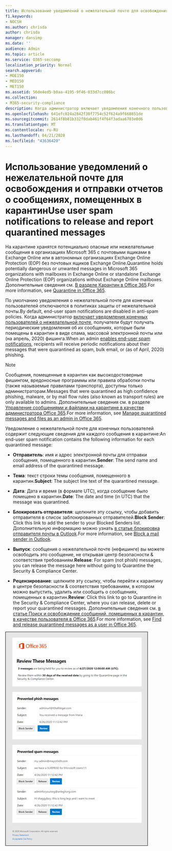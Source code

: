 ```yaml
---
title: Использование уведомлений о нежелательной почте для освобождения и отправки отчетов о сообщениях, помещенных в карантин
f1.keywords:
- NOCSH
ms.author: chrisda
author: chrisda
manager: dansimp
ms.date: ''
audience: Admin
ms.topic: article
ms.service: O365-seccomp
localization_priority: Normal
search.appverid:
- MOE150
- MED150
- MET150
ms.assetid: 56de4ed5-b0aa-4195-9f46-033d7cc086bc
ms.collection:
- M365-security-compliance
description: Когда администратор включает уведомления конечного пользователя о нежелательной почте в политиках защиты от нежелательной почты, получатели сообщения будут получать периодические уведомления о сообщениях, помещенных в карантин.
ms.openlocfilehash: 641efc024a2842f30f7754c52f624a9f668851de
ms.sourcegitcommit: 2614f8b81b332f8dab461f4f64f3adaa6703e0d6
ms.translationtype: MT
ms.contentlocale: ru-RU
ms.lasthandoff: 04/21/2020
ms.locfileid: "43636420"
---
```

# <a name="use-user-spam-notifications-to-release-and-report-quarantined-messages"></a><span data-ttu-id="5d985-103">Использование уведомлений о нежелательной почте для освобождения и отправки отчетов о сообщениях, помещенных в карантин</span><span class="sxs-lookup"><span data-stu-id="5d985-103">Use user spam notifications to release and report quarantined messages</span></span>

<span data-ttu-id="5d985-104">На карантине хранятся потенциально опасные или нежелательные сообщения в организациях Microsoft 365 с почтовыми ящиками в Exchange Online или в автономных организациях Exchange Online Protection (EOP) без почтовых ящиков Exchange Online.</span><span class="sxs-lookup"><span data-stu-id="5d985-104">Quarantine holds potentially dangerous or unwanted messages in Microsoft 365 organizations with mailboxes in Exchange Online or standalone Exchange Online Protection (EOP) organizations without Exchange Online mailboxes.</span></span> <span data-ttu-id="5d985-105">Дополнительные сведения см. [В разделе Карантин в Office 365](quarantine-email-messages.md).</span><span class="sxs-lookup"><span data-stu-id="5d985-105">For more information, see [Quarantine in Office 365](quarantine-email-messages.md).</span></span>

<span data-ttu-id="5d985-106">По умолчанию уведомления о нежелательной почте для конечных пользователей отключаются в политиках защиты от нежелательной почты.</span><span class="sxs-lookup"><span data-stu-id="5d985-106">By default, end-user spam notifications are disabled in anti-spam policies.</span></span> <span data-ttu-id="5d985-107">Когда администратор [включает уведомления конечных пользователей о нежелательной почте](configure-your-spam-filter-policies.md#configure-end-user-spam-notifications), получатели будут получать периодические уведомления об их сообщениях, которые были помещены в карантин в виде спама, массовой электронной почты или (на апрель, 2020) фишинга.</span><span class="sxs-lookup"><span data-stu-id="5d985-107">When an admin [enables end-user spam notifications](configure-your-spam-filter-policies.md#configure-end-user-spam-notifications), recipients will receive periodic notifications about their messages that were quarantined as spam, bulk email, or (as of April, 2020) phishing.</span></span>

> [!NOTE]
> <span data-ttu-id="5d985-108">Сообщения, помещенные в карантин как высокодостоверные фишингом, вредоносные программы или правила обработки почты (также называемые правилами транспорта), доступны только администраторам.</span><span class="sxs-lookup"><span data-stu-id="5d985-108">Messages that were quarantined as high confidence phishing, malware, or by mail flow rules (also known as transport rules) are only available to admins.</span></span> <span data-ttu-id="5d985-109">Дополнительные сведения см. в разделе [Управление сообщениями и файлами на карантине в качестве администратора Office 365](manage-quarantined-messages-and-files.md).</span><span class="sxs-lookup"><span data-stu-id="5d985-109">For more information, see [Manage quarantined messages and files as an admin in Office 365](manage-quarantined-messages-and-files.md).</span></span>

<span data-ttu-id="5d985-110">Уведомление о нежелательной почте для конечных пользователей содержит следующие сведения для каждого сообщения в карантине:</span><span class="sxs-lookup"><span data-stu-id="5d985-110">An end-user spam notification contains the following information for each quarantined message:</span></span>

- <span data-ttu-id="5d985-111">**Отправитель**: имя и адрес электронной почты для отправки сообщения, помещенного в карантин.</span><span class="sxs-lookup"><span data-stu-id="5d985-111">**Sender**: The send name and email address of the quarantined message.</span></span>

- <span data-ttu-id="5d985-112">**Тема**: текст строки темы сообщения, помещенного в карантин.</span><span class="sxs-lookup"><span data-stu-id="5d985-112">**Subject**: The subject line text of the quarantined message.</span></span>

- <span data-ttu-id="5d985-113">**Дата**: Дата и время (в формате UTC), когда сообщение было помещено в карантин.</span><span class="sxs-lookup"><span data-stu-id="5d985-113">**Date**: The date and time (in UTC) that the message was quarantined.</span></span>

- <span data-ttu-id="5d985-114">**Блокировать отправителя**: щелкните эту ссылку, чтобы добавить отправителя в список заблокированных отправителей.</span><span class="sxs-lookup"><span data-stu-id="5d985-114">**Block Sender**: Click this link to add the sender to your Blocked Senders list.</span></span> <span data-ttu-id="5d985-115">Дополнительную информацию можно узнать [в статье блокировка отправителя почты в Outlook](https://support.office.com/article/b29fd867-cac9-40d8-aed1-659e06a706e4).</span><span class="sxs-lookup"><span data-stu-id="5d985-115">For more information, see [Block a mail sender in Outlook](https://support.office.com/article/b29fd867-cac9-40d8-aed1-659e06a706e4).</span></span>

- <span data-ttu-id="5d985-116">**Выпуск**: сообщения о нежелательной почте (нефишинге) вы можете освободить это сообщение, не открывая центр безопасности & соответствия требованиям.</span><span class="sxs-lookup"><span data-stu-id="5d985-116">**Release**: For spam (not phish) messages, you can release the message here without going to Quarantine the Security & Compliance Center.</span></span>

- <span data-ttu-id="5d985-117">**Рецензирование**: щелкните эту ссылку, чтобы перейти к карантину в центре безопасности & соответствия требованиям, в котором можно выпустить, удалить или сообщить о сообщениях, помещенных в карантин.</span><span class="sxs-lookup"><span data-stu-id="5d985-117">**Review**: Click this link to go to Quarantine in the Security & Compliance Center, where you can release, delete or report your quarantined messages.</span></span> <span data-ttu-id="5d985-118">Дополнительные сведения см. [в статье Поиск и освобождение сообщений, помещенных в карантин, в качестве пользователя в Office 365](find-and-release-quarantined-messages-as-a-user.md).</span><span class="sxs-lookup"><span data-stu-id="5d985-118">For more information, see [Find and release quarantined messages as a user in Office 365](find-and-release-quarantined-messages-as-a-user.md).</span></span>

![Пример уведомления конечного пользователя о нежелательной почте](../../media/end-user-spam-notification.png)

